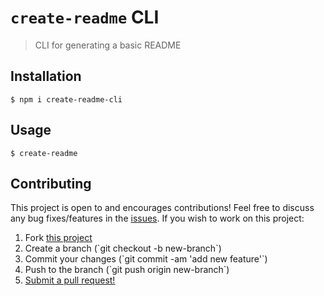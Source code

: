 # `create-readme` CLI

> CLI for generating a basic README

## Installation

```shell
$ npm i create-readme-cli
```

## Usage

```shell
$ create-readme
```

## Contributing

This project is open to and encourages contributions! Feel free to discuss any bug fixes/features in the [issues](https://github.com/shwilliam/readme/issues). If you wish to work on this project:

1. Fork [this project](https://github.com/shwilliam/readme)
2. Create a branch (\`git checkout -b new-branch\`)
3. Commit your changes (\`git commit -am 'add new feature'\`)
4. Push to the branch (\`git push origin new-branch\`)
5. [Submit a pull request!](https://github.com/shwilliam/readme/pull/new/master)
